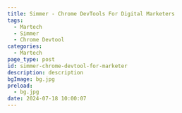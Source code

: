 ```yaml
---
title: Simmer - Chrome DevTools For Digital Marketers
tags:
  - Martech
  - Simmer
  - Chrome Devtool
categories:
  - Martech
page_type: post
id: simmer-chrome-devtool-for-marketer
description: description
bgImage: bg.jpg
preload:
  - bg.jpg
date: 2024-07-18 10:00:07
---
```

